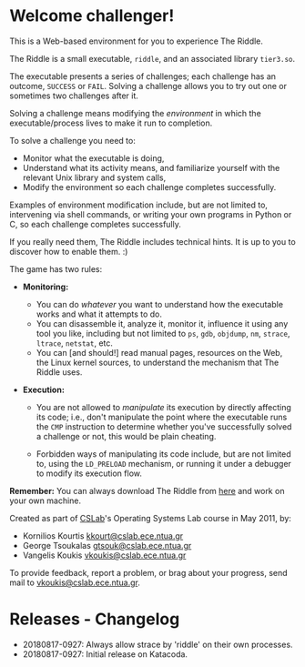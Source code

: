 Welcome challenger!
===================

This is a Web-based environment for you to experience
The Riddle.

The Riddle is a small executable, `riddle`, and an associated library
`tier3.so`.

The executable presents a series of challenges; each challenge has an outcome,
`SUCCESS` or `FAIL`. Solving a challenge allows you to try out one or
sometimes two challenges after it.

Solving a challenge means modifying the *environment* in which the
executable/process lives to make it run to completion.

To solve a challenge you need to:
* Monitor what the executable is doing,
* Understand what its activity means, and familiarize yourself with the
  relevant Unix library and system calls,
* Modify the environment so each challenge completes successfully.

Examples of environment modification include, but are not limited to,
intervening via shell commands, or writing your own programs in Python or C, so
each challenge completes successfully.

If you really need them, The Riddle includes technical hints.
It is up to you to discover how to enable them. :)

The game has two rules:

* **Monitoring:**
  * You can do *whatever* you want to understand how the executable works and
    what it attempts to do.
  * You can disassemble it, analyze it, monitor it, influence it using any tool
    you like, including but not limited to `ps`, `gdb`, `objdump`, `nm`,
    `strace`, `ltrace`, `netstat`, etc.
  * You can [and should!] read manual pages, resources on the Web, the Linux
    kernel sources, to understand the mechanism that The Riddle uses.

* **Execution:**

  * You are not allowed to *manipulate* its execution by directly affecting its
    code; i.e., don't manipulate the point where the executable runs the `CMP`
    instruction to determine whether you've successfully solved a challenge or
    not, this would be plain cheating.

  * Forbidden ways of manipulating its code include, but are not limited to,
    using the `LD_PRELOAD` mechanism, or running it under a debugger to modify
    its execution flow.


**Remember:** You can always download The Riddle from
[here](http://www.cslab.ece.ntua.gr/courses/compsyslab/files/riddle/riddle.tgz)
and work on your own machine.

Created as part of [CSLab](http://www.cslab.ece.ntua.gr)'s Operating Systems
Lab course in May 2011, by:

* Kornilios Kourtis <kkourt@cslab.ece.ntua.gr>
* George Tsoukalas <gtsouk@cslab.ece.ntua.gr>
* Vangelis Koukis <vkoukis@cslab.ece.ntua.gr>

To provide feedback, report a problem, or brag about your progress,
send mail to [vkoukis@cslab.ece.ntua.gr](mailto:vkoukis@cslab.ece.ntua.gr).


Releases - Changelog
====================

* 20180817-0927: Always allow strace by 'riddle' on their own processes.
* 20180817-0927: Initial release on Katacoda.
